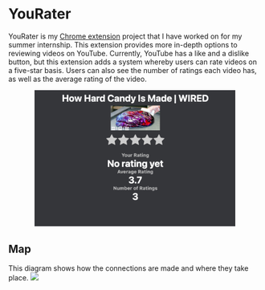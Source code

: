 # YouRater
YouRater is my [Chrome extension](https://chrome.google.com/webstore/detail/yourater/jaeknakgpdaejbfmdimdpnmmllloifhb) project that I have worked on for my summer internship. This extension provides more in-depth options to reviewing videos on YouTube. Currently, YouTube has a like and a dislike button, but this extension adds a system whereby users can rate videos on a five-star basis. Users can also see the number of ratings each video has, as well as the average rating of the video.
<p align="center">
<img src="images/screenshot1.png" width=400>
</p>
  
## Map
This diagram shows how the connections are made and where they take place.
<img src="https://docs.google.com/drawings/d/e/2PACX-1vREhV3ev41wzBuS072_0KM2Zcgp3ZEjN1veK0twwZ1K04wQjoLC98Wt5FYIqfbAjXNUwm5VSOylCTU0/pub?w=978&amp;h=636">
